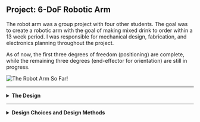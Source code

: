 ## Project: 6-DoF Robotic Arm
The robot arm was a group project with four other students. 
The goal was to create a robotic arm with the goal of making mixed drink to order within a 13 week period. 
I was responsible for mechanical design, fabrication, and electronics planning throughout the project.

As of now, the first three degrees of freedom (positioning) are complete, while the remaining three degrees (end-effector for orientation) are still in progress.

![The Robot Arm So Far!](/assets/images/Robot-Arm.png)

---

<details>
  <summary><strong>The Design</strong></summary>

## Design Goals
The following were some goals that were determined before the design phase:
- The robot shall be compatible with ROS2
- The robot should be capable of moving from one end point to the other within one second
- The robot should be capable of holding and moving a 2 pound payload at the end of the arm
- Robot parts shall be manufacturable in house or purchaseable online
- The robot should have a workspace of 6 feet accross
- The robot shall be capable of holding 16oz of liquid and various small objects

## Subsystems

The robot arm is divided into two subsystems:
-The positional: a 3DoF articulated arm
-The orientation subsystem: a quaternion wrist with an integrated vacuum cup gripper (WIP).

The first 3 DoF uses FRC motors since the torque requirement is higher than the hobbyist motors I found online. All the motors and gearboxes are mounted towards the base to keep the arm segments light.

The end effector (quaternion wrist) uses servos for actuation and two vacuum motors to grasp objects like a mixing cup or ice.

</details>

---

<details>
  <summary><strong>Design Choices and Design Methods</strong></summary>

## Electronics
Due to time constraints, many decisions were made quickly, and while effective, some may not have been optimal in hindsight.

We chose to use FRC motors and controllers because they are readily available, include a wide range of compatible components, and deliver substantial torque without the need for industrial-grade hardware.

We also opted for CAN communication to provide better flexibility in integration and control of the motor systems.

Here’s the rough schematic we followed for the electronics layout:

![The Electronics Schematic!](/assets/images/Electronics-Schematic.png)


## Gearbox Sizing
Although the motors are fairly strong, a gearbox was necessary to achieve the desired output torque and protect upstream electronics from overload.

Torque and RPM at peak power were used for sizing, based on the assumption that the motor would operate near this point under load.

The reduction was calculated based on the goal of traveling from endpoint to endpoint in under one second.

A 20% margin was added to the peak rpm then divided by the desired 60 rpm resulting in a 187:1 desired gear reduction. However, the final reduction was reduced to 120:1 to match the shortened arm lengths while maintaining ample torque.

$$
Gear Ratio = \frac{9370 * 1.2}{60} = 187.4
$$

This gear ratio was then applied to the motor’s theoretical output torque and compared against the estimated requirement of ~20 Nm to confirm that it would meet performance needs.

$$
some equation
$$

All three joints of the arm uses the same size gearbox since they all have a torque requirement below the max output torque and can perform a 180 degree rotation under a second.

## Part Selection
Many of the components for the robot were selected spontaneously based on availability and cost.

The main structural aluminum was sourced from the remnant section at Industrial Metal Supply, where we found an 8-foot piece of 6x2-inch 6061 tubing for $40.
The carbon fiber tubes, aluminum round tubing, and bearings were purchased from Amazon, chosen for their convenient sizes and affordability at the time.


</details>

